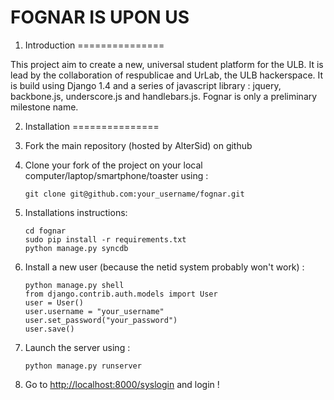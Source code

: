 # FOGNAR IS UPON US

1. Introduction
===============

This project aim to create a new, universal student platform for the ULB. It is lead by the collaboration of respublicae and UrLab, the ULB hackerspace.
It is build using Django 1.4 and a series of javascript library : jquery, backbone.js, underscore.js and handlebars.js. Fognar is only a preliminary milestone name.

2. Installation
===============

1. Fork the main repository (hosted by AlterSid) on github

2. Clone your fork of the project on your local computer/laptop/smartphone/toaster using :

    ```
    git clone git@github.com:your_username/fognar.git
    ```

3. Installations instructions:

    ```
    cd fognar
    sudo pip install -r requirements.txt
    python manage.py syncdb
    ```

4. Install a new user (because the netid system probably won't work) :

    ```
    python manage.py shell
    from django.contrib.auth.models import User
    user = User()
    user.username = "your_username"
    user.set_password("your_password")
    user.save()
    ```

5. Launch the server using :

    ```
    python manage.py runserver
    ```

6. Go to [http://localhost:8000/syslogin](http://localhost:8000/syslogin) and login !

